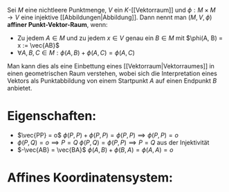 Sei $M$ eine nichtleere Punktmenge, $V$ ein $K$-[[Vektorraum]] und $\phi: M \times M \rightarrow V$ eine injektive [[Abbildungen|Abbildung]]. Dann nennt man $(M, V, \phi)$ **affiner Punkt-Vektor-Raum**, wenn:
- Zu jedem $A \in M$ und zu jedem $x \in V$ genau ein $B \in M$ mit $\phi(A, B) = x := \vec{AB}$ 
- $\forall A, B, C \in M : \phi(A, B) + \phi(A, C) = \phi(A, C)$

Man kann dies als eine Einbettung eines [[Vektorraum|Vektorraumes]] in einen geometrischen Raum verstehen, wobei sich die Interpretation eines Vektors als Punktabbildung von einem Startpunkt $A$ auf einen Endpunkt $B$ anbietet.
# Eigenschaften:
- $\vec{PP} = o$
	$\phi(P, P) + \phi(P, P) = \phi(P, P) \implies \phi(P, P) = o$
- $\phi(P, Q) = o \implies P = Q$
	$\phi(P, Q) = \phi(P, P) \implies P = Q$ aus der Injektivität
- $-\vec{AB} = \vec{BA}$ 
	$\phi(A, B) + \phi(B, A) = \phi(A, A) = o$

# Affines Koordinatensystem:
